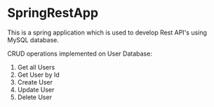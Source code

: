 # SpringRestApp
This is a spring application which is used to develop Rest API's using MySQL database.

CRUD operations implemented on User Database:
1. Get all Users
2. Get User by Id
3. Create User
4. Update User
5. Delete User
